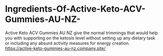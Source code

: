 # Ingredients-Of-Active-Keto-ACV-Gummies-AU-NZ-
Active Keto ACV Gummies AU NZ give the normal trimmings that would help you with supporting on the ketosis level without setting up any dietary task or including any absurd activity measures for energy creation. https://active-keto-gummies-au-nz.company.site/
